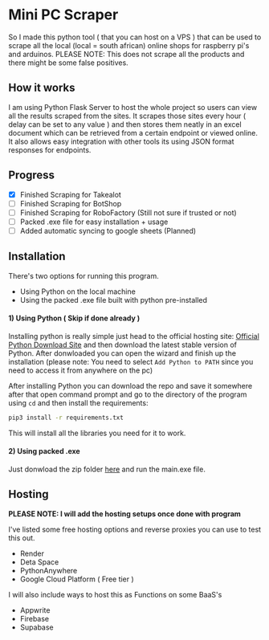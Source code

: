# Mini PC Scraper

So I made this python tool ( that you can host on a VPS ) that can be used to scrape all the local (local = south african) online shops for raspberry pi's and arduinos. PLEASE NOTE: This does not scrape all the products and there might be some false positives.

## How it works

I am using Python Flask Server to host the whole project so users can view all the results scraped from the sites. It scrapes those sites every hour ( delay can be set to any value ) and then stores them neatly in an excel document which can be retrieved from a certain endpoint or viewed online. It also allows easy integration with other tools its using JSON format responses for endpoints.

## Progress

- [x] Finished Scraping for Takealot
- [ ] Finished Scraping for BotShop
- [ ] Finished Scraping for RoboFactory (Still not sure if trusted or not) 
- [ ] Packed .exe file for easy installation + usage
- [ ] Added automatic syncing to google sheets (Planned)

## Installation

There's two options for running this program.
- Using Python on the local machine
- Using the packed .exe file built with python pre-installed

#### 1) Using Python ( Skip if done already )

Installing python is really simple just head to the official hosting site: [Official Python Download Site](https://www.python.org/downloads/) and then download the latest stable version of Python. After donwloaded you can open the wizard and finish up the installation (please note: You need to select `Add Python to PATH` since you need to access it from anywhere on the pc) 

After installing Python you can download the repo and save it somewhere after that open command prompt and go to the directory of the program using `cd` and then install the requirements:

```bash
pip3 install -r requirements.txt
```
This will install all the libraries you need for it to work.

#### 2) Using packed .exe

Just donwload the zip folder [here](https://google.com) and run the main.exe file.

## Hosting

**PLEASE NOTE: I will add the hosting setups once done with program**

I've listed some free hosting options and reverse proxies you can use to test this out.

- Render
- Deta Space
- PythonAnywhere
- Google Cloud Platform ( Free tier )

I will also include ways to host this as Functions on some BaaS's

- Appwrite
- Firebase
- Supabase
